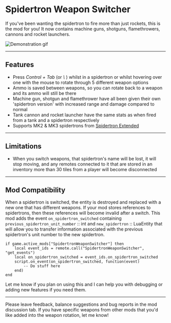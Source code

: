 Spidertron Weapon Switcher
==================

If you've been wanting the spidertron to fire more than just rockets, this is the mod for you! It now contains machine guns, shotguns, flamethrowers, cannons and rocket launchers.

![Demonstration gif](https://i.imgur.com/hdvItFc.gif)

-----
Features
-----

- Press *Control + Tab* (or *\\* ) whilst in a spidertron or whilst hovering over one with the mouse to rotate through 5 different weapon options
- Ammo is saved between weapons, so you can rotate back to a weapon and its ammo will still be there
- Machine gun, shotgun and flamethrower have all been given their own 'spidertron version' with increased range and damage compared to normal
- Tank cannon and rocket launcher have the same stats as when fired from a tank and a spidertron respectively
- Supports MK2 & MK3 spidertrons from [Spidertron Extended](https://mods.factorio.com/mod/spidertron-extended)

-----
Limitations
-----

- When you switch weapons, that spidertron's name will be lost, it will stop moving, and any remotes connected to it that are stored in an inventory more than 30 tiles from a player will become disconnected

-----
Mod Compatibility
-----
When a spidertron is switched, the entity is destroyed and replaced with a new one that has different weapons. If your mod stores references to spidertrons, then these references will become invalid after a switch. This mod adds the event `on_spidertron_switched` containing `previous_spidertron_unit_number` :: int and `new_spidertron` :: LuaEntity that will allow you to transfer information associated with the previous spidertron's unit number to the new spidertron.
```
if game.active_mods["SpidertronWeaponSwitcher"] then
    local event_ids = remote.call("SpidertronWeaponSwitcher", "get_events")
    local on_spidertron_switched = event_ids.on_spidertron_switched
    script.on_event(on_spidertron_switched, function(event)
        -- Do stuff here
    end)
end
```

Let me know if you plan on using this and I can help you with debugging or adding new features if you need them.

-----
Please leave feedback, balance suggestions and bug reports in the mod discussion tab. If you have specific weapons from other mods that you'd like added into the weapon rotation, let me know!